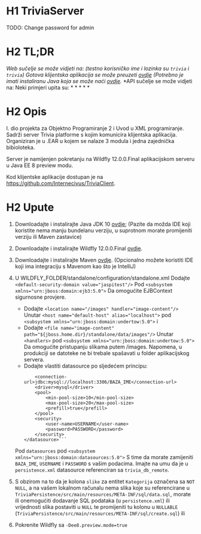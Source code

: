 # H1 TriviaServer
TODO: Change password for admin


# H2 TL;DR
*Web sučelje se može vidjeti na:  (testno korisničko ime i lozinka su `trivia` i `trivia`)*
*Gotova klijentska aplikacija se može preuzeti [ovdje]() (Potrebno je imati instaliranu Java koja se može naći [ovdje](https://java.com/en/download/).*
*API sučelje se može vidjeti na:
    Neki primjeri upita su:
    *
    *
    *
    *
*
# H2 Opis
I. dio projekta za Objektno Programiranje 2 i Uvod u XML programiranje.
Sadrži server Trivia platforme s kojim komunicira klijentska aplikacija. Organiziran je u .EAR u kojem se nalaze 3 modula i jedna zajednička bibioloteka.

Server je namijenjen pokretanju na Wildfly 12.0.0.Final aplikacijskom serveru u Java EE 8 preview modu.

Kod klijentske aplikacije dostupan je na https://github.com/Internecivus/TriviaClient.




# H2 Upute
1. Downloadajte i instalirajte Java JDK 10 [ovdje](http://www.oracle.com/technetwork/java/javase/downloads/jdk10-downloads-4416644.html);
(Pazite da možda IDE koji koristite nema manju bundelanu verziju, u suprotnom morate promijeniti verziju ili Maven zastavice)

1. Downloadajte i instalirajte Wildfly 12.0.0.Final [ovdje](http://wildfly.org).

2. Downloadajte i instalirajte Maven [ovdje](https://maven.apache.org). (Opcionalno možete koristiti IDE koji ima integraciju s Mavenom kao što je IntelliJ)

3. U WILDFLY_FOLDER/standalone/configuration/standalone.xml
    Dodajte `<default-security-domain value="jaspitest"/>`
    Pod `<subsystem xmlns="urn:jboss:domain:ejb3:5.0">`
    Da omogućite EJBContext sigurnosne provjere.
    
    * Dodajte `<location name="/images" handler="image-content"/>`
    Unutar `<host name="default-host" alias="localhost">` pod `<subsystem xmlns="urn:jboss:domain:undertow:5.0">`
    i
    * Dodajte `<file name="image-content" path="${jboss.home.dir}/standalone/data/images"/>`
    Unutar `<handlers>` pod `<subsystem xmlns="urn:jboss:domain:undertow:5.0">`
    Da omogućite pristupanju slikama putem /images. Napomena, u produkciji se datoteke ne bi trebale spašavati u folder aplikacijskog servera.
    * Dodajte vlastiti datasource po sljedećem principu:
        ```<datasource jndi-name="java:jboss/datasources/trivia_db_remote pool-name="trivia_db_local">
            <connection-url>jdbc:mysql://localhost:3306/BAZA_IME</connection-url>
            <driver>mysql</driver>
            <pool>
                <min-pool-size>10</min-pool-size>
                <max-pool-size>20</max-pool-size>
                <prefill>true</prefill>
            </pool>
            <security>
                <user-name>USERNAME</user-name>
                <password>PASSWORD</password>
            </security>
        </datasource>```
    Pod `datasources` pod `<subsystem xmlns="urn:jboss:domain:datasources:5.0">`
    S time da morate zamijeniti `BAZA_IME`, `USERNAME` i `PASSWORD` s vašim podacima.
    Imajte na umu da je u `persistence.xml` datasource referenciran sa `trivia_db_remote`.

4. S obzirom na to da je kolona `slike` za entitet `Kategorija` označena sa `NOT NULL`, a na vašem lokalnom računalu nema slika koje su referencirane u `TriviaPersistence/src/main/resources/META-INF/sql/data.sql`, morate ili onemogućiti dodavanje SQL podataka (u `persistence.xml`) ili vrijednosti slika postaviti u `NULL` te promijeniti tu kolonu u `NULLABLE` (`TriviaPersistence/src/main/resources/META-INF/sql/create.sql`)
ili 

5. Pokrenite Wildfly sa `-Dee8.preview.mode=true`




